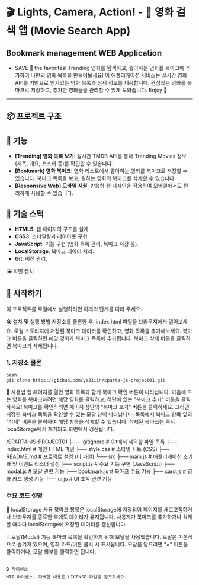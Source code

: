 # 🎬 Lights, Camera, Action! - 🍿 영화 검색 앱 (Movie Search App)

## Bookmark management WEB Application

- SAVE 💛 the favorites!
  Trending 영화를 탐색하고, 좋아하는 영화를 북마크에 추가하여 나만의 영화 목록을 만들어보세요!
  이 애플리케이션 서비스는 실시간 영화 API를 기반으로 인기있는 영화 목록과 상세 정보를 제공합니다.
  관심있는 영화를 북마크로 저장하고, 추가한 영화들을 관리할 수 있게 도와줍니다. Enjoy 💛

---

## 📦 프로젝트 구조

## 📝 기능

- **[Trending] 영화 목록 보기**: 실시간 TMDB API를 통해 Trending Movies 정보 (제목, 개요, 포스터 등)를 확인할 수 있습니다.
- **[Bookmark] 영화 북마크**: 영화 리스트에서 좋아하는 영화를 북마크로 저장할 수 있습니다. 북마크 목록을 보고, 원하는 영화의 북마크를 삭제할 수 있습니다.
- **[Responsive Web] 모바일 지원**: 반응형 웹 디자인을 적용하여 모바일에서도 편리하게 사용할 수 있습니다.

## 📑 기술 스택

- **HTML5**: <i class="fas fa-code"></i> 웹 페이지의 구조를 설계.
- **CSS3**: <i class="fas fa-paint-brush"></i> 스타일링과 레이아웃 구현.
- **JavaScript**: <i class="fab fa-js"></i> 기능 구현 (영화 목록 관리, 북마크 저장 등).
- **LocalStorage**: <i class="fas fa-database"></i> 북마크 데이터 처리.
- **Git**: <i class="fab fa-github"></i> 버전 관리.

🖼️ 화면 캡처

## 🚀 시작하기

이 프로젝트를 로컬에서 실행하려면 아래의 단계를 따라 주세요.

🛠️ 설치 및 실행 방법
저장소를 클론한 후, index.html 파일을 브라우저에서 열어보세요.
로컬 스토리지에 저장된 북마크 데이터를 확인하고, 영화 목록을 추가해보세요.
북마크 버튼을 클릭하면 해당 영화가 북마크 목록에 추가됩니다.
북마크 삭제 버튼을 클릭하면 북마크가 삭제됩니다.

### 1. 저장소 클론

```
bash
git clone https://github.com/ye21iin/sparta-js-project01.git
```

📌 사용법
웹 페이지를 열면 영화 목록과 함께 북마크 확인 버튼이 나타납니다.
마음에 드는 영화를 북마크하려면 해당 영화를 클릭하고, 하단에 있는 "북마크 추가" 버튼을 클릭하세요!
북마크를 확인하려면 페이지 상단의 "북마크 보기" 버튼을 클릭하세요. 그러면 저장된 북마크 목록을 확인할 수 있는 모달 창이 나타납니다!
목록에서 북마크 항목 옆의 "삭제" 버튼을 클릭하여 해당 항목을 삭제할 수 있습니다.
삭제된 북마크는 즉시 localStorage에서 제거되고 화면에서 갱신됩니다.

/SPARTA-JS-PROJECT01
├── .gitignore # Git에서 제외할 파일 목록
├── index.html # 메인 HTML 파일
├── style.css # 스타일 시트 (CSS)
├── README.md # 프로젝트 설명 (이 파일)
└── src
├── main.js # 애플리케이션 초기화 및 이벤트 리스너 설정
├── script.js # 주요 기능 구현 (JavaScript)
├── modal.js # 모달 관련 기능
├── bookmark.js # 북마크 주요 기능
├── card.js # 영화 카드 생성 기능
└── ui.js # UI 조작 관련 기능

### 주요 코드 설명

💾 localStorage 사용
북마크 항목은 localStorage에 저장되어 페이지를 새로고침하거나 브라우저를 종료한 후에도 데이터가 유지됩니다. 사용자가 북마크를 추가하거나 삭제할 때마다 localStorage에 저장된 데이터를 갱신합니다.

💡 모달(Modal) 기능
북마크 목록을 확인하기 위해 모달을 사용했습니다. 모달은 기본적으로 숨겨져 있으며, 영화 카드/버튼 클릭 시 표시됩니다. 모달을 닫으려면 "×" 버튼을 클릭하거나, 모달 외부를 클릭하면 됩니다.

```

🔒 라이센스
MIT 라이센스. 자세한 내용은 LICENSE 파일을 참조하세요.
```
